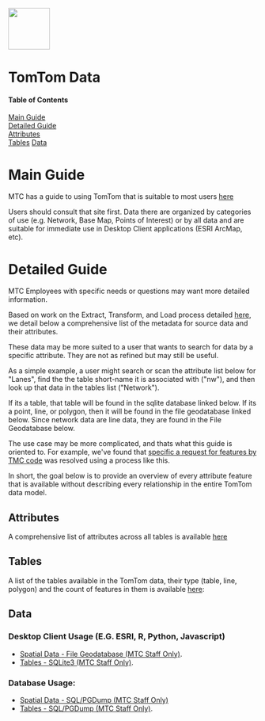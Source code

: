 <a href="url"><img src="http://gis.mtc.ca.gov/mtcimages/mtcgisLogo.png" align="top" height="84" width="84" ></a>  

# TomTom Data
  
#### Table of Contents  
[Main Guide](#Main-Guide)   
[Detailed Guide](#Detailed-Guide)  
[Attributes](#Attributes)   
[Tables](#Tables) 
[Data](#Data)  

# Main Guide

MTC has a guide to using TomTom that is suitable to most users [here](http://gis.mtc.ca.gov/home/tomtom.html)

Users should consult that site first. Data there are organized by categories of use (e.g. Network, Base Map, Points of Interest) or by all data and are suitable for immediate use in Desktop Client applications (ESRI ArcMap, etc). 

# Detailed Guide

MTC Employees with specific needs or questions may want more detailed information. 

Based on work on the Extract, Transform, and Load process detailed [here](https://github.com/BayAreaMetro/DataServices/tree/master/TomTom%20Base%20Map/etl), we detail below a comprehensive list of the metadata for source data and their attributes. 

These data may be more suited to a user that wants to search for data by a specific attribute. They are not as refined but may still be useful.    

As a simple example, a user might search or scan the attribute list below for "Lanes", find the the table short-name it is associated with ("nw"), and then look up that data in the tables list ("Network"). 

If its a table, that table will be found in the sqlite database linked below. If its a point, line, or polygon, then it will be found in the file geodatabase linked below. Since network data are line data, they are found in the File Geodatabase below. 

The use case may be more complicated, and thats what this guide is oriented to. For example, we've found that [specific a request for features by TMC code](https://github.com/BayAreaMetro/vital-signs-traffic-data#table-names) was resolved using a process like this. 

In short, the goal below is to provide an overview of every attribute feature that is available without describing every relationship in the entire TomTom data model.

## Attributes

A comprehensive list of attributes across all tables is available [here](https://github.com/BayAreaMetro/DataServices/blob/master/TomTom%20Base%20Map/etl/metadata/attributes_by_table.md)

## Tables

A list of the tables available in the TomTom data, their type (table, line, polygon) and the count of features in them is available [here](https://github.com/BayAreaMetro/DataServices/blob/master/TomTom%20Base%20Map/etl/metadata/2016_multinet.csv):

## Data

### Desktop Client Usage (E.G. ESRI, R, Python, Javascript)
- [Spatial Data - File Geodatabase (MTC Staff Only)](https://mtcdrive.box.com/s/qpxt802z2rv0k6fr5v2v3x571y312bqr).
- [Tables - SQLite3 (MTC Staff Only)](https://mtcdrive.box.com/s/42o3wmgwy4s3r8qav39b1pv4yomhrkhw). 

### Database Usage:
- [Spatial Data - SQL/PGDump (MTC Staff Only)](https://mtcdrive.box.com/s/qpxt802z2rv0k6fr5v2v3x571y312bqr)
- [Tables - SQL/PGDump (MTC Staff Only)](https://mtcdrive.box.com/s/yn40apz8skg9os09bk49q7b4ld9xpj1a). 
